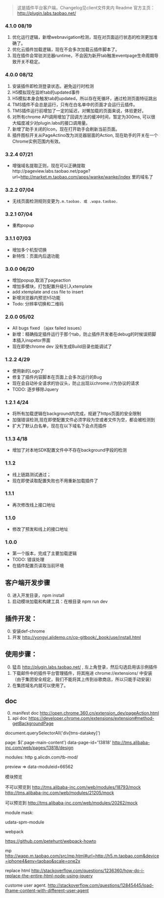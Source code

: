 > 这是插件平台客户端，Changelog见client文件夹内 Readme
> 官方主页： http://plugin.labs.taobao.net/

### 4.1.0 08/19
1. 优化运行逻辑，新增webnavigation检测，现在对页面运行状态的检测更加准确了。
2. 优化云插件加载逻辑，现在不会多次加载云插件脚本了。
3. 现在插件会常驻浏览器runtime，不会因为新开tab触发eventpage生命周期导致开关不稳定。

### 4.0.0 08/12
1. 安装插件即检测登录状态。避免运行时检测
2. H5模拟现在监听tab的updated事件
3. H5模拟本身会触发tab的updated，所以存在死循环，通过检测页面特征跳出
4. TMS插件不会总是运行，只有在白名单中的页面才会运行云插件。
5. TMS插件运行前增加了一定的延迟，对懒加载的页面来说，体验更好。
6. 对所有chrome API调用增加了回调方法的缓冲时间，暂定为300ms, 可以很大幅度减少对plugin.labs的接口调用量。
7. 新增了助手关闭的Icon，现在打开助手会刷新当前页面。
8. 插件图标开关从PageActino改为浏览器层面的Action, 现在助手的开关在一个Chrome实例范围内有效。

### 3.2.4 07/21
- 增强域名提取正则，现在可以正确提取http://pageview.labs.taobao.net/page?url=http://market.m.taobao.com/apps/wanke/wanke/index 里的域名了

### 3.2.2 07/04
- 无线页面检测规则变更为`.m.taobao. 或 .wapa.taobao.`


### 3.2.1 07/04
- 重构popup

### 3.1.1 07/03
- 增加多个机型切换
- 新特性：页面内后退功能

### 3.0.0 06/20
- 增加popup,取消了pageaction
- 增加多模块，打包配置升级引入xtemplate
- add xtemplate and css file to insert
- 新增浏览器内预览h5功能
- Todo: 分辨率切换和二维码

### 2.0.0 05/02
- All bugs fixed （ajax failed issues）
- 新增：精确指定插件运行于那个tab，防止插件开发者在debug的时候误把脚本插入inspetor界面
- 现在即使chrome dev 没有生成Build目录也能调试了

### 1.2.2 4/29
- 使用新的Logo了
- 修复了插件内容脚本在页面上会多次运行的Bug
- 现在会自动补全请求的协议头，防止出现以chrome://为协议的请求
- TODO: 逐步移除Jquery

### 1.2.1 4/24
- 将所有加载逻辑在background内完成，规避了https页面的安全限制
- 加强错误检测,现在即使配置文件必须字段为空或者文件为空，都会被检测到
- 扩大了默认白名单，现在在以下域名下会点亮插件

### 1.1.3 4/18
- 增加了对本地SDK配置文件中不存在background字段的检测

### 1.1.2
- 线上链路测试通过；
- 现在即使读取配置失败也不用重新加载插件了


### 1.1.1
- 再次修改线上接口地址


### 1.1.0
- 修改了预发和线上的接口地址


### 1.0.0
- 第一个版本，完成了主要加载逻辑
- TODO: 错误处理
- 在插件配置页读取当前环境





## 客户端开发步骤
0. 进入开发目录，npm install
1. 启动模块加载和构建工具：在根目录 npm run dev

## 插件开发：
0. 安装def-chrome
1. 开发 http://yongyi.alidemo.cn/cp-gitbook/_book/use/install.html

## 使用步骤：
0. 猛击 http://plugin.labs.taobao.net/ , 左上角登录，然后勾选启用该示例插件
1. 下载邮件中的插件平台管理插件，将其拖进 chrome://extensions/ 中安装（由于集团安全规定，我们不能将其上传到谷歌商店，所以只能手动安装）
2. 在集团域名内就可以使用了。

## doc
0. manifest doc http://open.chrome.360.cn/extension_dev/pageAction.html
1. api doc https://developer.chrome.com/extensions/extension#method-getBackgroundPage


document.querySelectorAll('div[tms-datakey]')

page:
$('.page-main-content')
data-page-id='13818'
http://tms.alibaba-inc.com/web/pages/13818/design

modules:
http
g.alicdn.com/tb-mod/

preview =>
data-moduleid=66562


模块预览

不可以预览到
http://tms.alibaba-inc.com/web/modules/18793/mock
http://tms.alibaba-inc.com/web/modules/21205/mock

可以预览到
http://tms.alibaba-inc.com/web/modules/20262/mock


module mask:

udata-spm-module


webpack

https://github.com/petehunt/webpack-howto

mp
http://wapp.m.taobao.com/src/mp.html#url=http://h5.m.taobao.com&device=iphone4&env=taobao&scale=one2x

replace html
http://stackoverflow.com/questions/1236360/how-do-i-replace-the-entire-html-node-using-jquery

custome user agent.
http://stackoverflow.com/questions/12845445/load-iframe-content-with-different-user-agent
